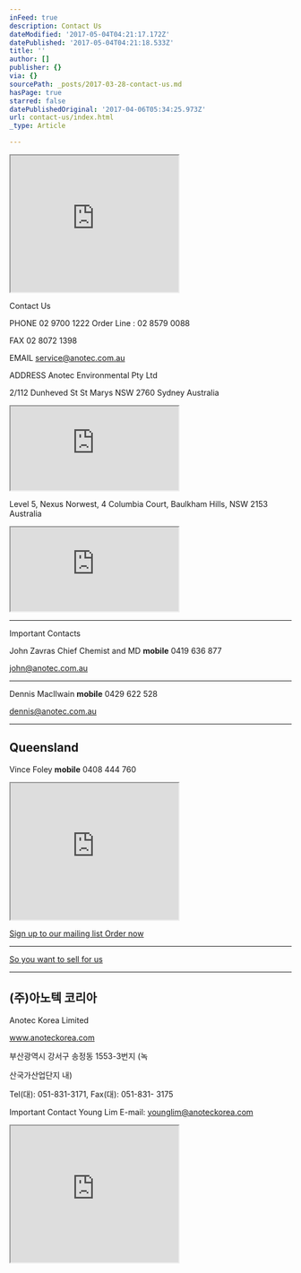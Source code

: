 ```yaml
---
inFeed: true
description: Contact Us
dateModified: '2017-05-04T04:21:17.172Z'
datePublished: '2017-05-04T04:21:18.533Z'
title: ''
author: []
publisher: {}
via: {}
sourcePath: _posts/2017-03-28-contact-us.md
hasPage: true
starred: false
datePublishedOriginal: '2017-04-06T05:34:25.973Z'
url: contact-us/index.html
_type: Article

---
```

<iframe src="https://the-grid.github.io/ed-userhtml/?g=eJx1VMFu2zAMvecrGB8aZ3XkDkUvTdqhXXPoYVmxFrsEwaDJtK3UkQyJTmas_fdRjtMWLZZDSFqP5OMT7dlwMoF7ko7A5nDlW6Pgxumc4KvNECaTy8HMK6druhwM88Yo0tbEY_g7ANhKBzRlR-cQE1zATpvM7kQW8t_HH46fnmC5SmBIQhtNY3BIjTMQwq19xAy-wNbqDOI-TVnjbYVwdAS9K9A56z48iKP9AN7oukYCbVTVZFyQdlqhiMZjOGe-L30uYHiSAI9BYoNU2szzoyVEOkNDOm-jBCJukOsieOSkegyOQ48UnAx_N92RL-0u2FqbLq5lgcGWXClYm-edMRGs-oa5VGRdyw1ftMW9uHAQ5J3o4ReEN9M-6GGGa1w5J1tRO0uW2hqFr8LASlZVLF3RbHgeP07AiMb4kiXiXgmTqBtfxia4-5rPwTwnr3qI3Lq5VGX8kSQtccWdXybhky67K1xZmb0djQ5ZYQBkIgnYBPS-KzLyFM84ZuebpFIo1FVscAc3kpDHT4HbfgqJliGZVd1EQjnk83mFIYqj_bZG405hACuCFIyPCP9QupZb2SO4jJDdwu83wHIl6711utBBzUgaa9qNbXwH9S4Ao5Ko9udpuvb9IvNibtJ-x9IIjpn_MUSdR8ET65DfcTFvaRdIPWd_3T7IYiE3-Mp-ebIKF1VLx4AFv4q8rh4dXSPfBcYsm-mFng6eY_7ryIj7xe3d3fzh18_5j_vb7wvuNzoRp-Lz6AAIVxKPtD_LdwXl-LhVI06epYd3fBa-B3OT_e9r8A8yekuT" height="244" style=""></iframe>

Contact Us

PHONE 02 9700 1222 Order Line : 02 8579 0088 

FAX 02 8072 1398

EMAIL service@anotec.com.au

ADDRESS Anotec Environmental Pty Ltd

2/112 Dunheved St St Marys NSW 2760 Sydney Australia

<iframe src="https://the-grid.github.io/ed-location/?latitude=-33.745523&amp;longitude=150.77213&amp;zoom=16&amp;address=112%20Dunheved%20Circuit%2C%20St%20Marys%2C%20New%20South%20Wales%202760%2C%20Australia" style=""></iframe>

Level 5, Nexus Norwest, 4 Columbia Court, Baulkham Hills, NSW 2153 Australia

<iframe src="https://the-grid.github.io/ed-location/?latitude=-33.730999&amp;longitude=150.969495&amp;zoom=16&amp;address=4%20Columbia%20Court%2C%20Baulkham%20Hills%2C%20New%20South%20Wales%202153%2C%20Australia" style=""></iframe>

---

Important Contacts

John Zavras Chief Chemist and MD **mobile** 0419 636 877

john@anotec.com.au

---

Dennis MacIlwain **mobile** 0429 622 528

dennis@anotec.com.au

---

## Queensland

Vince Foley **mobile** 0408 444 760

<iframe src="https://the-grid.github.io/ed-userhtml/?g=eJyzSVTIKEpNs1XKTczMKcm3Kk4tKstMTnVIzMsvSU3WS87P1UssVbIrS8vPSa10KE8sSS1Ky8mHSdjoJ9oBACi0GBU" height="244" style=""></iframe>

[Sign up to our mailing list ][0]
[Order now ][1]

---

[So you want to sell for us ][1]

---

## (주)아노텍 코리아

Anotec Korea Limited

www.anoteckorea.com

부산광역시 강서구 송정동 1553-3번지 (녹

산국가산업단지 내)

Tel(대): 051-831-3171, Fax(대): 051-831- 3175

Important Contact Young Lim E-mail: younglim@anoteckorea.com

<iframe src="https://the-grid.github.io/ed-userhtml/?g=eJx9U01v2zAMPTe_glOBHYoqTtquaT6cIds6dEB7yoAdA1miYyGy5ElylmLYf58kJ-nH0J0Si4_k4-Pj7B2l8AnXUsMDk-pzJesGlnKt2wa-GlsDpfPeTEm9gcpimZMs40JTWbM1un4dUnhM6XNTZ1gXKLgRmDklazocrEZ97hwBiyonzj8qdBWiJ-AfG8yJx53PIiB0SNF_309Oa75KdVcukfpdML5ZW9NqMTkty3IKXCGzE4Wln0JptJ8Mr5od3KHaopecnS-sZOrcMe2oQytDxp_eSXYGCyHg0bQWzK_ns5dx6I6N2aK1UqCDoE6COukRngYBY2PIV9LtUwpl-KbfOwGAHxjmDrLUqAXUZiv1ukMmDLDw6iuEJoBQxODn5RKS0N6kyN3t4guYsut89_3hHkqpsA9nWW-WpXZBNyG3IEVOXskUJU2TMO6l0XFtTBuPvN-6YV9J52nNdNhhWpxrC8etLDBrjPMf23x0cXM5YHx8xdnFTTG-Hl1eDK8HAzF6z-pmGvpdXd-MRVGMEQnU6CsTKMRcsidDExmBgh5r08iHgGY1_h_BFXMuJ1umpGA-NPDMrtHnZFUopjehhDnE5r0gNLwlwiqUNUpFG80UK1DF5UYU0tuHxbd7Ml8eWkfNo8zR0HEXUaFZlpJittRN6_fuxIghECi04eswUFfwwH2P6TgdukGjGMfKKIF2DwEmhMXuRH620qLYTxSv0iJT0KBpgq9cZVolwuQ-mkB1RgrWiy7CXYPcw9qY6KjA3gEFYRLYYnAedvBgVivdpnN4EYKdSi5e-FHG5Ku0SxmNMwFWOKNaj1OIJzYB-mEwGDS7KQEWDotWMuww-MvbFsn8hVDxjA_yFKs3LbV67iXPCqkF7nJCh08az2dZ4PaM5V7mdPqvugY31dIfc48bPjBxTw9vWvW4x6L13uiX_bu_syzKGH_TZy9u7DYe-ksLBm3_ApyDzgI" height="244" style=""></iframe>



[0]: http://eepurl.com/lrrnH
[1]: https://anotecenv.wufoo.com/forms/zxgf09v0d23peg
